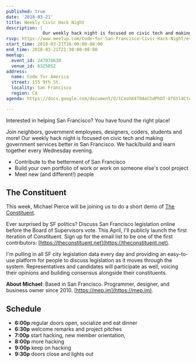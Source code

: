 ```yaml
---
published: true
date: '2018-03-21'
title: Weekly Civic Hack Night
description: |
              Our weekly hack night is focused on civic tech and making government services better in San Francisco.
rsvp: https://www.meetup.com/Code-for-San-Francisco-Civic-Hack-Night/events/247070630/
start_time: 2018-03-21T18:00:00-08:00
end_time: 2018-03-21T21:30:00-08:00
meetup:
  event_id: 247070630
  venue_id: 6325852
address:
  name: Code for America
  street: 155 9th St.
  locality: San Francisco
  region: CA
agenda: https://docs.google.com/document/d/1CeohK4T0AeChdPhDT-8f6tl4CtoHqr7tXZo404s9p1M/edit#

---
```


Interested in helping San Francisco? You have found the right place!

Join neighbors, government employees, designers, coders, students and more! Our weekly hack night is focused on civic
tech and making government services better in San Francisco. We hack/build and learn together every Wednesday evening.

* Contribute to the betterment of San Francisco
* Build your own portfolio of work or work on someone else's cool project
* Meet new (and different!) people

## The Constituent

This week, Michael Pierce will be joining us to do a short demo of [The Constituent](https://theconstituent.net).

Ever surprised by SF politics? Discuss San Francisco legislation online before the Board of Supervisors vote. This
April, I'll publicly launch the first iteration of Constituent. Sign up for the email list to be one of the first
contributors: [https://theconstituent.net](https://theconstituent.net).

I'm pulling in all SF city legislation data every day and providing an easy-to-use platform for people to discuss
legislation as it moves through the system. Representatives and candidates will participate as well, voicing their
opinions and building consensus alongside their constituents.

**About Michael**: Based in San Francisco. Programmer, designer, and business owner since 2010.
[https://mep.im](https://mep.im).

## Schedule

* **6:00p** regular doors open, socialize and eat dinner
* **6:30p** welcome remarks and project pitches
* **7:00p** start hacking, new member orientation,
* **8:00p** more hacking
* **9:00p** keep on hacking
* **9:30p** doors close and lights out
